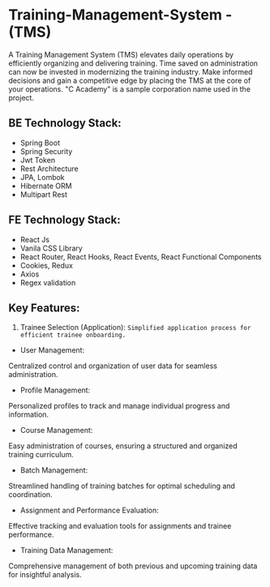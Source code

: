 # Training-Management-System - (TMS)

A Training Management System (TMS) elevates daily operations by efficiently organizing and delivering training. Time saved on administration can now be invested in modernizing the training industry. Make informed decisions and gain a competitive edge by placing the TMS at the core of your operations. "C Academy" is a sample corporation name used in the project.

## BE Technology Stack:
- Spring Boot
- Spring Security
- Jwt Token
- Rest Architecture
- JPA, Lombok
- Hibernate ORM
- Multipart Rest
## FE Technology Stack:
- React Js
- Vanila CSS Library
- React Router, React Hooks, React Events, React Functional Components
- Cookies, Redux
- Axios
- Regex validation

## Key Features:

1. Trainee Selection (Application):
```Simplified application process for efficient trainee onboarding.```

- User Management:

Centralized control and organization of user data for seamless administration.
- Profile Management:

Personalized profiles to track and manage individual progress and information.
- Course Management:

Easy administration of courses, ensuring a structured and organized training curriculum.
- Batch Management:

Streamlined handling of training batches for optimal scheduling and coordination.
- Assignment and Performance Evaluation:

Effective tracking and evaluation tools for assignments and trainee performance.
- Training Data Management:

Comprehensive management of both previous and upcoming training data for insightful analysis.
